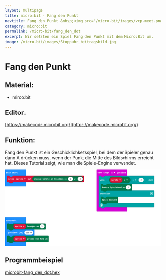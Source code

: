 ```yaml
---
layout: multipage
title: micro:bit - Fang den Punkt
navtitle: Fang den Punkt &nbsp;<img src="/micro-bit/images/vcp-meet.png" title="Dieses Angebot kann auch über VCP-Meet genutzt werden.">
category: micro:bit
permalink: /micro-bit/fang_den_dot
excerpt: Wir setzten ein Spiel Fang den Punkt mit dem Micro:Bit um.
image: /micro-bit/images/Stoppuhr_beitragsbild.jpg
---
```


# Fang den Punkt



## Material:

+ mirco:bit

## Editor:

[https://makecode.microbit.org/](https://makecode.microbit.org/)
<div style="page-break-after: always;"></div>

## Funktion:

Fang den Punkt ist ein Geschicklichkeitsspiel, bei dem der Spieler genau dann A drücken muss, wenn der Punkt die Mitte des Bildschirms erreicht hat. Dieses Tutorial zeigt, wie man die Spiele-Engine verwendet.

![](images/microbit-Screenshot-snap-the-dot.png)

## Programmbeispiel
[microbit-fang_den_dot.hex](appendix/microbit-fang_den_dot.hex)
